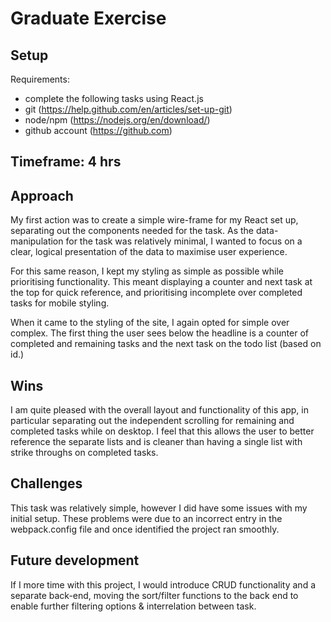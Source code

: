 # Graduate Exercise

## Setup

Requirements:
- complete the following tasks using React.js
- git (https://help.github.com/en/articles/set-up-git)
- node/npm (https://nodejs.org/en/download/)
- github account (https://github.com)

## Timeframe: 4 hrs

## Approach
My first action was to create a simple wire-frame for my React set up, separating out the components needed for the task. As the data-manipulation for the task was relatively minimal, I wanted to focus on a clear, logical presentation of the data to maximise user experience.

For this same reason, I kept my styling as simple as possible while prioritising functionality. This meant displaying a counter and next task at the top for quick reference, and prioritising incomplete over completed tasks for mobile styling.

When it came to the styling of the site, I again opted for simple over complex. The first thing the user sees below the headline is a counter of completed and remaining tasks and the next task on the todo list (based on id.)

## Wins
I am quite pleased with the overall layout and functionality of this app, in particular separating out the independent scrolling for remaining and completed tasks  while on desktop. I feel that this allows the user to better reference the separate lists and is cleaner than having a single list with strike throughs on completed tasks.

## Challenges
This task was relatively simple, however I did have some issues with my initial setup. These problems were due to an incorrect entry in the webpack.config file and once identified the project ran smoothly.

## Future development
If I more time with this project, I would introduce CRUD functionality and a separate back-end, moving the sort/filter functions to the back end to enable further filtering options & interrelation between task.
